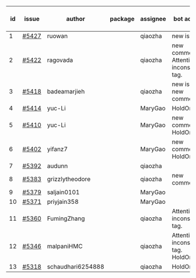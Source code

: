 | id | issue | author | package | assignee | bot advice | created date of issue | target release date | date from target |
| ------ | ------ | ------ | ------ | ------ | ------ | ------ | ------ | :-----: |
| 1 | [#5427](https://github.com/Azure/sdk-release-request/issues/5427) | ruowan |  | qiaozha | new issue. | 08-16 | 08-23 |  |
| 2 | [#5422](https://github.com/Azure/sdk-release-request/issues/5422) | ragovada |  | qiaozha | new comment. Attention to inconsistent tag. | 08-13 | 08-23 |  |
| 3 | [#5418](https://github.com/Azure/sdk-release-request/issues/5418) | badeamarjieh |  | qiaozha | new issue. new comment. | 08-12 | 09-26 |  |
| 4 | [#5414](https://github.com/Azure/sdk-release-request/issues/5414) | yuc-Li |  | MaryGao | HoldOn. | 08-08 | 08-22 |  |
| 5 | [#5410](https://github.com/Azure/sdk-release-request/issues/5410) | yuc-Li |  | MaryGao | new comment. HoldOn. | 08-08 | 08-22 |  |
| 6 | [#5402](https://github.com/Azure/sdk-release-request/issues/5402) | yifanz7 |  | MaryGao | new comment. HoldOn. | 08-07 | 08-22 |  |
| 7 | [#5392](https://github.com/Azure/sdk-release-request/issues/5392) | audunn |  | qiaozha |  | 07-31 | 08-23 |  |
| 8 | [#5383](https://github.com/Azure/sdk-release-request/issues/5383) | grizzlytheodore |  | qiaozha | new comment. | 07-30 | 08-23 |  |
| 9 | [#5379](https://github.com/Azure/sdk-release-request/issues/5379) | saljain0101 |  | MaryGao |  | 07-26 | 08-22 |  |
| 10 | [#5371](https://github.com/Azure/sdk-release-request/issues/5371) | priyjain358 |  | MaryGao |  | 07-24 | 08-22 |  |
| 11 | [#5360](https://github.com/Azure/sdk-release-request/issues/5360) | FumingZhang |  | qiaozha | Attention to inconsistent tag. | 07-18 | 08-22 |  |
| 12 | [#5346](https://github.com/Azure/sdk-release-request/issues/5346) | malpaniHMC |  | qiaozha | Attention to inconsistent tag. HoldOn. | 07-18 | 08-23 |  |
| 13 | [#5318](https://github.com/Azure/sdk-release-request/issues/5318) | schaudhari6254888 |  | qiaozha | HoldOn. | 07-05 | 08-23 |  |
